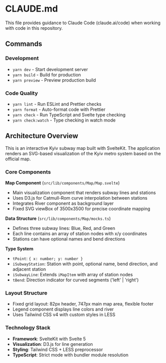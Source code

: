 # CLAUDE.md

This file provides guidance to Claude Code (claude.ai/code) when working with code in this repository.

## Commands

### Development
- `yarn dev` - Start development server
- `yarn build` - Build for production
- `yarn preview` - Preview production build

### Code Quality
- `yarn lint` - Run ESLint and Prettier checks
- `yarn format` - Auto-format code with Prettier
- `yarn check` - Run TypeScript and Svelte type checking
- `yarn check:watch` - Type checking in watch mode

## Architecture Overview

This is an interactive Kyiv subway map built with SvelteKit. The application renders an SVG-based visualization of the Kyiv metro system based on the official map.

### Core Components

**Map Component** (`src/lib/components/Map/Map.svelte`)
- Main visualization component that renders subway lines and stations
- Uses D3.js for Catmull-Rom curve interpolation between stations
- Integrates River component as background layer
- Fixed SVG viewBox of 3500x3500 for precise coordinate mapping

**Data Structure** (`src/lib/components/Map/mocks.ts`)
- Defines three subway lines: Blue, Red, and Green
- Each line contains an array of station nodes with x/y coordinates
- Stations can have optional names and bend directions

**Type System**
- `tPoint`: `{ x: number; y: number }`
- `iSubwayStation`: Station with point, optional name, bend direction, and adjacent station
- `iSubwayLine`: Extends `iMapItem` with array of station nodes
- `tBend`: Direction indicator for curved segments ('left' | 'right')

### Layout Structure
- Fixed grid layout: 82px header, 747px main map area, flexible footer
- Legend component displays line colors and river
- Uses Tailwind CSS v4 with custom styles in LESS

### Technology Stack
- **Framework**: SvelteKit with Svelte 5
- **Visualization**: D3.js for line generation
- **Styling**: Tailwind CSS + LESS preprocessor
- **TypeScript**: Strict mode with bundler module resolution